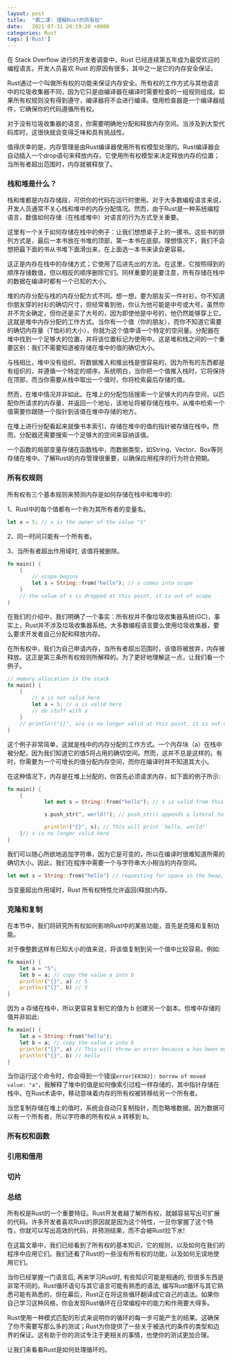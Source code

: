 ```yaml
---
layout: post
title:  "第二课: 理解Rust的所有权"
date:   2021-07-31 20:19:20 +0800
categories: Rust
tags: ['Rust']
---
```


在 Stack Overflow 进行的开发者调查中，Rust 已经连续第五年成为最受欢迎的编程语言。开发人员喜欢 Rust 的原因有很多，其中之一是它的内存安全保证。

Rust通过一个叫做所有权的功能来保证内存安全。所有权的工作方式与其他语言中的垃圾收集器不同，因为它只是由编译器在编译时需要检查的一组规则组成。如果所有权规则没有得到遵守，编译器将不会进行编译。借用检查器是一个编译器组件，它确保你的代码遵循所有权。

对于没有垃圾收集器的语言，你需要明确地分配和释放内存空间。当涉及到大型代码库时，这很快就会变得乏味和具有挑战性。

值得庆幸的是，内存管理是由Rust编译器使用所有权模型处理的。Rust编译器会自动插入一个drop语句来释放内存。它使用所有权模型来决定释放内存的位置；当所有者超出范围时，内存就被释放了。

### 栈和堆是什么？

栈和堆都是内存存储段，可供你的代码在运行时使用。对于大多数编程语言来说，开发人员通常不关心栈和堆中的内存分配情况。然而，由于Rust是一种系统编程语言，数值如何存储（在栈或堆中）对语言的行为方式至关重要。

这里有一个关于如何存储在栈中的例子：让我们想想桌子上的一摞书。这些书的排列方式是，最后一本书放在书堆的顶部，第一本书在底部。理想情况下，我们不会想把最下面的书从书堆下面滑出来，在上面选一本书来读会更容易。

这正是内存在栈中的存储方式；它使用了后进先出的方法。在这里，它按照得到的顺序存储数值，但以相反的顺序删除它们。同样重要的是要注意，所有存储在栈中的数据在编译时都有一个已知的大小。

堆的内存分配与栈的内存分配方式不同。想一想，要为朋友买一件衬衫。你不知道你朋友穿的衬衫的确切尺寸，但经常看到他，你认为他可能是中号或大号。虽然你并不完全确定，但你还是买了大号的，因为即使他是中号的，他仍然能够穿上它。这就是堆中内存分配的工作方式。当你有一个值（你的朋友），而你不知道它需要的确切内存量（T恤衫的大小），你就为这个值申请一个特定的空间量。分配器在堆中找到一个足够大的位置，并将该位置标记为使用中。这是堆和栈之间的一个重要区别：我们不需要知道被存储在堆中的值的确切大小。

与栈相比，堆中没有组织。将数据推入和推出栈是很容易的，因为所有的东西都是有组织的，并遵循一个特定的顺序。系统明白，当你把一个值推入栈时，它将保持在顶部，而当你需要从栈中取出一个值时，你将检索最后存储的值。

然而，在堆中情况并非如此。在堆上的分配包括搜索一个足够大的内存空间，以匹配你所请求的内存量，并返回一个地址，该地址将被存储在栈中。从堆中检索一个值需要你跟随一个指针到该值在堆中存储的地方。

在堆上进行分配看起来就像书本索引，存储在堆中的值的指针被存储在栈中。然而，分配器还需要搜索一个足够大的空间来容纳该值。

一个函数的局部变量存储在函数栈中，而数据类型，如String、Vector、Box等则存储在堆中。了解Rust的内存管理很重要，以确保应用程序的行为符合预期。

### 所有权规则

所有权有三个基本规则来预测内存是如何存储在栈中和堆中的:

1、Rust中的每个值都有一个称为其所有者的变量名。

```Rust
let x = 5; // x is the owner of the value "5"
```

2、同一时间只能有一个所有者。

3、当所有者超出作用域时, 该值将被删除。

```Rust
fn main() {
	{
		// scope begins
		let s = String::from("hello"); // s comes into scope
	}
	// the value of s is dropped at this point, it is out of scope
}
```

在我们的介绍中，我们明确了一个事实：所有权并不像垃圾收集器系统(GC)，事实上，Rust并不涉及垃圾收集器系统。大多数编程语言要么使用垃圾收集器，要么要求开发者自己分配和释放内存。

在所有权中，我们为自己申请内存，当所有者超出范围时，该值将被放弃，内存被释放。这正是第三条所有权规则所解释的。为了更好地理解这一点，让我们看一个例子。

```Rust
// memory allocation in the stack
fn main() {
	{ 
		// a is not valid here
		let a = 5; // a is valid here
		// do stuff with a
	}
	// println!("{}", a)a is no longer valid at this point, it is out of scope
}
```

这个例子非常简单，这就是栈中的内存分配的工作方式。一个内存块（a）在栈中被分配，因为我们知道它的值5将占用的确切空间。然而，这并不总是这样的。有时，你需要为一个可增长的值分配内存空间，而你在编译时并不知道其大小。

在这种情况下，内存是在堆上分配的，你首先必须请求内存，如下面的例子所示:

```Rust
fn main() {
    {
			let mut s = String::from("hello"); // s is valid from this point forward

			s.push_str(", world!"); // push_str() appends a literal to a String

			println!("{}", s); // This will print `hello, world!` 
    }// s is no longer valid here
}
```

我们可以随心所欲地追加字符串，因为它是可变的，所以在编译时很难知道所需的确切大小。因此，我们在程序中需要一个与字符串大小相当的内存空间。

```Rust
let mut s = String::from("hello") // requesting for space in the heap, the size of a String.
```

当变量超出作用域时，Rust 所有权特性允许返回(释放)内存。

### 克隆和复制

在本节中，我们将研究所有权如何影响Rust中的某些功能，首先是克隆和复制功能。

对于像整数这样有已知大小的值来说，将该值复制到另一个值中比较容易。例如:

```Rust
fn main() {
    let a = "5";
    let b = a; // copy the value a into b
    println!("{}", a) // 5
    println!("{}", b) // 5
}
```

因为 a 存储在栈中，所以更容易复制它的值为 b 创建另一个副本。但堆中存储的值并非如此:

```Rust
fn main() {
    let a = String::from("hello");
    let b = a; // copy the value a into b
    println!("{}", a) // This will throw an error because a has been moved or ownership has been transferred
    println!("{}", b) // hello
}
```

当你运行这个命令时，你会得到一个错误`error[E0382]: borrow of moved value: "a"`，我解释了堆中的值是如何像索引过程一样存储的，其中指针存储在栈中。在Rust术语中，移动意味着内存的所有权被转移给另一个所有者。

当您复制存储在堆上的值时，系统会自动只复制指针，而忽略堆数据。因为数据可以有一个所有者，所以字符串的所有权从 a 转移到 b。

### 所有权和函数

### 引用和借用

### 切片

### 总结

所有权是Rust的一个重要特征。Rust开发者越了解所有权，就越容易写出可扩展的代码。许多开发者喜欢Rust的原因就是因为这个特性，一旦你掌握了这个特性，你就可以写出高效的代码，并预测结果，而不会被Rust拉下水!

在这篇文章中，我们已经看到了所有权的基本知识，它的规则，以及如何在我们的程序中应用它们。我们还看了Rust的一些没有所有权的功能，以及如何无误地使用它们。




当你已经掌握一门语言后, 再来学习Rust时, 有些知识可能是相通的, 但很多东西是非常不同的。Rust循环语句与其它语言可能有熟悉的语法, 编写Rust循环与其它熟悉可能有熟悉的，但在幕后，Rust正在将这些循环翻译成它自己的语法。如果你自己学习这种风格，你会发现Rust循环在日常编程中的能力和作用要大得多。

Rust使用一种模式匹配的形式来说明你的循环的每一步可能产生的结果。这确保了你不需要写那么多的测试；Rust为你提供了一些关于被迭代的条件的类型和边界的保证。这有助于你的测试专注于更相关的事情，也使你的测试更加合理。

让我们来看看Rust是如何处理循环的。
